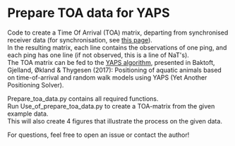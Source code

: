 # Prepare TOA data for YAPS

Code to create a Time Of Arrival (TOA) matrix, departing from synchronised receiver data (for synchronisation, see [this page](https://github.com/JennaVergeynst/time_synchronization)).   
In the resulting matrix, each line contains the observations of one ping, and each ping has one line (if not observed, this is a line of NaT's).   
The TOA matrix can be fed to the [YAPS algorithm](https://github.com/baktoft/yaps), presented in Baktoft, Gjelland, Økland & Thygesen (2017): Positioning of aquatic animals based on time-of-arrival and random walk models using YAPS (Yet Another Positioning Solver).

Prepare_toa_data.py contains all required functions.   
Run Use_of_prepare_toa_data.py to create a TOA-matrix from the given example data.   
This will also create 4 figures that illustrate the process on the given data.   

For questions, feel free to open an issue or contact the author!